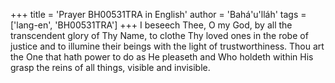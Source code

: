 +++
title = 'Prayer BH00531TRA in English'
author = 'Bahá'u'lláh'
tags = ['lang-en', 'BH00531TRA']
+++
I beseech Thee, O my God, by all the transcendent glory of Thy Name, to clothe Thy loved ones in the robe of justice and to illumine their beings with the light of trustworthiness.  Thou art the One that hath power to do as He pleaseth and Who holdeth within His grasp the reins of all things, visible and invisible.
